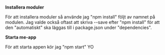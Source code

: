 **Installera moduler**

För att installera moduler så använde jag "npm install" följt av namnet på modulen.
Jag valde också oftast att skriva --save efter "npm install" för att den "automatiskt"
ska läggas till i package.json under "dependencies".


**Starta me-app**

För att starta appen kör jag "npm start" YO
